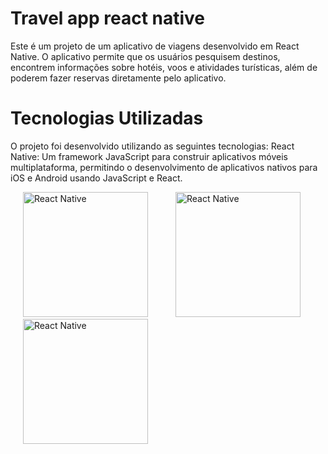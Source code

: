 # Travel app react native

<p>Este é um projeto de um aplicativo de viagens desenvolvido em React Native. O aplicativo permite que os usuários pesquisem destinos, encontrem informações sobre hotéis, voos e atividades turísticas, além de poderem fazer reservas diretamente pelo aplicativo.</p>

<h1>Tecnologias Utilizadas</h1>
<p>O projeto foi desenvolvido utilizando as seguintes tecnologias: React Native: Um framework JavaScript para construir aplicativos móveis multiplataforma, permitindo o desenvolvimento de aplicativos nativos para iOS e Android usando JavaScript e React.</p>

  <div aling="left">
    <img src="https://user-images.githubusercontent.com/96357748/223878639-9372adf9-5331-4176-94e3-e434fa460303.jpeg" width="200px alt="Made with React Native"        title="React Native" hspace="20" />
    <img src="https://user-images.githubusercontent.com/96357748/223878849-f7e6aff2-95d1-40fc-9658-00e6ca6f7ff0.jpeg" width="200px alt="Made with React Native" title="React Native" hspace="20" />
    <img src="https://user-images.githubusercontent.com/96357748/223881452-0aaa6c4a-8a7e-4f62-b105-d788121bc806.jpeg" width="200px alt="Made with React Native" title="React Native" hspace="20" /> 
  </div>

